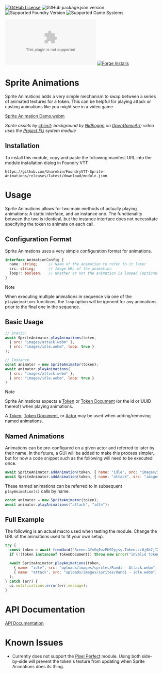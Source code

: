 [![GitHub License](https://img.shields.io/github/license/Unarekin/FoundryVTT-Sprite-Animations)](https://raw.githubusercontent.com/Unarekin/FoundryVTT-Sprite-Animations/refs/heads/master/LICENSE?token=GHSAT0AAAAAACYQQTQK6ODLNX6QMRS6G7GWZY22EZQ)
![GitHub package.json version](https://img.shields.io/github/package-json/v/Unarekin/FoundryVTT-Sprite-Animations)
![Supported Foundry Version](https://img.shields.io/endpoint?url=https%3A%2F%2Ffoundryshields.com%2Fversion%3Fstyle%3Dflat%26url%3Dhttps%3A%2F%2Fraw.githubusercontent.com%2FUnarekin%2FFoundryVTT-Sprite-Animations%2Frefs%2Fheads%2Fmain%2Fmodule.json)
![Supported Game Systems](https://img.shields.io/endpoint?url=https%3A%2F%2Ffoundryshields.com%2Fsystem%3FnameType%3Dfull%26showVersion%3D1%26style%3Dflat%26url%3Dhttps%3A%2F%2Fraw.githubusercontent.com%2FUnarekin%2FFoundryVTT-Sprite-Animations%2Frefs%2Fheads%2Fmain%2Fmodule.json)

![GitHub Downloads (specific asset, latest release)](https://img.shields.io/github/downloads/Unarekin/FoundryVTT-Sprite-Animations/latest/module.zip)
[![Forge Installs](https://img.shields.io/badge/dynamic/json?label=Forge%20Installs&query=package.installs&suffix=%25&url=https%3A%2F%2Fforge-vtt.com%2Fapi%2Fbazaar%2Fpackage%2FSprite-Animations)](https://forge-vtt.com/bazaar#package=Sprite-Animations) 

# Sprite Animations

Sprite Animations adds a very simple mechanism to swap between a series of animated textures for a token.  This can be helpful for playing attack or casting animations like you might see in a video game.

[Sprite Animation Demo.webm](https://github.com/user-attachments/assets/745a86bf-eb36-49ad-8202-64f084a14e91)

*Sprite assets by [chierit](https://chierit.itch.io/); background by [Nidhoggn](https://opengameart.org/users/nidhoggn) on [OpenGameArt](https://opengameart.org/content/backgrounds-3); video uses the [Project FU](https://github.com/League-of-Fabulous-Developers/FoundryVTT-Fabula-Ultima) system module*

## Installation

To install this module, copy and paste the following manifest URL into the module installation dialog in Foundry VTT

```
https://github.com/Unarekin/FoundryVTT-Sprite-Animations/releases/latest/download/module.json
```

# Usage

Sprite Animations allows for two main methods of actually playing animations:  A static interface, and an instance one.  The functionality between the two is identical, but the instance interface does not necessitate specifying the token to animate on each call.

## Configuration Format

Sprite Animations uses a very simple configuration format for animations.

```typescript
interface AnimationConfig {
  name: string;     // Name of the animation to refer to it later
  src: string;      // Image URL of the animation
  loop?: boolean;   // Whether or not the animation is looped (optional, defaults to true)
}
```

> [!NOTE]  
> When executing multiple animations in sequence via one of the `playAnimations` functions, the `loop` option will be ignored for any animations prior to the final one in the sequence.

## Basic Usage

```javascript
// Static:
await SpriteAnimator.playAnimations(token,
  { src: "images/attack.webm" },
  { src: "images/idle.webm", loop: true }
);
```

```javascript
// Instance
const animator = new SpriteAnimator(token);
await animator.playAnimations(
  { src: "images/attack.webm" },
  { src: "images/idle.webm", loop: true }
)
```

> [!NOTE]  
> Sprite Animations expects a [Token](https://foundryvtt.com/api/classes/foundry.canvas.placeables.Token.html) or [Token Document](https://foundryvtt.com/api/classes/foundry.documents.TokenDocument.html) (or the id or UUID thereof) when playing animations.
>
> A [Token](https://foundryvtt.com/api/classes/foundry.canvas.placeables.Token.html), [Token Document](https://foundryvtt.com/api/classes/foundry.documents.TokenDocument.html), or [Actor](https://foundryvtt.com/api/classes/foundry.documents.Actor.html) may be used when adding/removing named animations.

## Named Animations

Animations can be pre-configured on a given actor and referred to later by their name.  In the future, a GUI will be added to make this process simpler, but for now a code snippet such as the following will need to be executed once.

```javascript
await SpriteAnimator.addAnimation(token, { name: "idle", src: "images/idle.webm", loop: true });
await SpriteAnimator.addAnimation(token, { name: "attack", src: "images/attack.webm" });
```

These named animations can be referred to in subsequent `playAnimation(s)` calls by name.

```javascript
const animator = new SpriteAnimator(token);
await animator.playAnimations("attack", "idle");
```

## Full Example

The following is an actual macro used when testing the module.  Change the URL of the animations used to fit your own setup.

```javascript
try {
  const token = await fromUuid("Scene.GYvGqIwzEK02pjsy.Token.ziUj6k7jI2z1LxaM");
  if (!(token instanceof TokenDocument)) throw new Error("Invalid token")

  await SpriteAnimator.playAnimations(token,
    { name: "idle", src: "uploads/images/sprites/Randi - Attack.webm", loop: false },
    { name: "attack", src: "uploads/images/sprites/Randi - Idle.webm", loop: true  }
  );
} catch (err) {
  ui.notifications.error(err.message);
}
```

# API Documentation
[API Documentation](https://unarekin.github.io/FoundryVTT-Sprite-Animations/)

# Known Issues

- Currently does not support the [Pixel Perfect](https://foundryvtt.com/packages/pixel-perfect) module.  Using both side-by-side will prevent the token's texture from updating when Sprite Animations does its thing.
